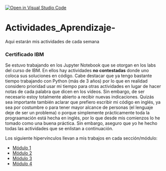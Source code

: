 [![Open in Visual Studio Code](https://classroom.github.com/assets/open-in-vscode-c66648af7eb3fe8bc4f294546bfd86ef473780cde1dea487d3c4ff354943c9ae.svg)](https://classroom.github.com/online_ide?assignment_repo_id=8453730&assignment_repo_type=AssignmentRepo)
# Actividades_Aprendizaje-
Aqui estarán mis actividades de cada semana

### Certificado IBM

Se estuvo trabajando en los Jupyter Notebook que se otorgan en los labs del curso de IBM. En ellos hay actividades **no contestadas** donde uno coloca sus soluciones en código. Cabe destacar que ya tengo bastante tiempo trabajando con Python (más de 3 años) por lo que en realidad considero prioridad usar mi tiempo para otras actividades en lugar de hacer notas de cada palabra que dicen en los vídeos. Sin embargo, de ser necesario estoy totalmente abierto a recibir nuevas indicaciones. Quizás sea importante también aclarar que prefiero escribir mi código en inglés, ya sea por costumbre o para tener mayor alcance de personas (el lenguaje deje de ser un problema) o porque simplemente prácticamente toda la prograamación está hecha en inglés, por lo que desde mis comienzos lo he tomado como una buena práctica. Sin embargo, aseguro que yo he hecho todas las actividades que se enlistan a continuación.

Los siguiente hipervínculos llevan a mis trabajos en cada sección/módulo:

- [Módulo 1](IBM_certificate/Modulo1.ipynb)
- [Módulo 2](IBM_certificate/Modulo2.ipynb)
- [Módulo 3](IBM_certificate/Modulo3.ipynb)
- [Módulo 4](IBM_certificate/Modulo4.ipynb)